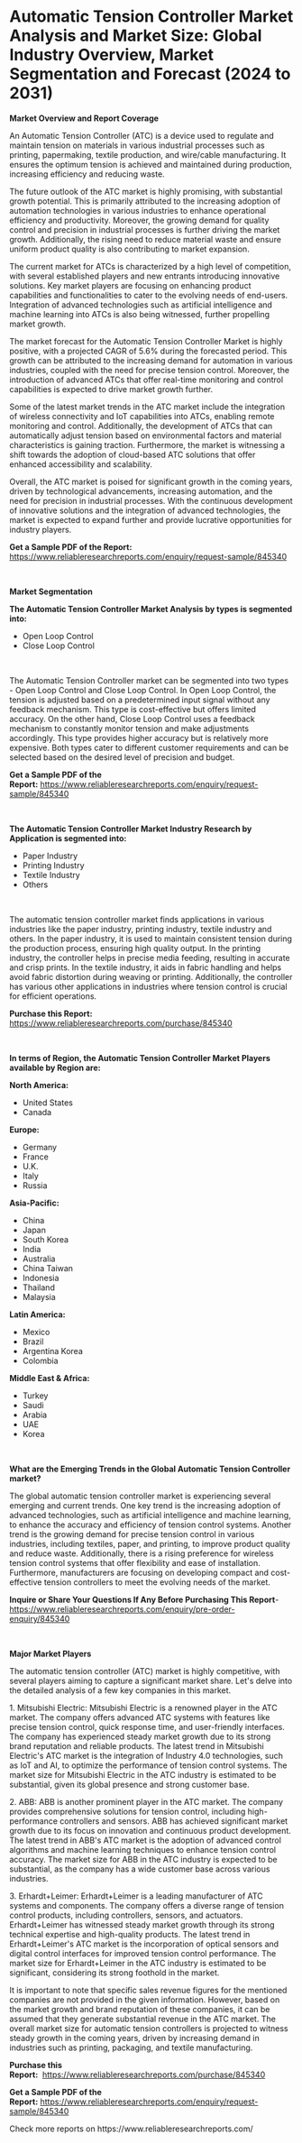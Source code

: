 <p><h1>Automatic Tension Controller Market Analysis and Market Size: Global Industry Overview, Market Segmentation and Forecast (2024 to 2031)</h1></p><p><strong>Market Overview and Report Coverage</strong></p>
<p><p>An Automatic Tension Controller (ATC) is a device used to regulate and maintain tension on materials in various industrial processes such as printing, papermaking, textile production, and wire/cable manufacturing. It ensures the optimum tension is achieved and maintained during production, increasing efficiency and reducing waste.</p><p>The future outlook of the ATC market is highly promising, with substantial growth potential. This is primarily attributed to the increasing adoption of automation technologies in various industries to enhance operational efficiency and productivity. Moreover, the growing demand for quality control and precision in industrial processes is further driving the market growth. Additionally, the rising need to reduce material waste and ensure uniform product quality is also contributing to market expansion.</p><p>The current market for ATCs is characterized by a high level of competition, with several established players and new entrants introducing innovative solutions. Key market players are focusing on enhancing product capabilities and functionalities to cater to the evolving needs of end-users. Integration of advanced technologies such as artificial intelligence and machine learning into ATCs is also being witnessed, further propelling market growth.</p><p>The market forecast for the Automatic Tension Controller Market is highly positive, with a projected CAGR of 5.6% during the forecasted period. This growth can be attributed to the increasing demand for automation in various industries, coupled with the need for precise tension control. Moreover, the introduction of advanced ATCs that offer real-time monitoring and control capabilities is expected to drive market growth further.</p><p>Some of the latest market trends in the ATC market include the integration of wireless connectivity and IoT capabilities into ATCs, enabling remote monitoring and control. Additionally, the development of ATCs that can automatically adjust tension based on environmental factors and material characteristics is gaining traction. Furthermore, the market is witnessing a shift towards the adoption of cloud-based ATC solutions that offer enhanced accessibility and scalability.</p><p>Overall, the ATC market is poised for significant growth in the coming years, driven by technological advancements, increasing automation, and the need for precision in industrial processes. With the continuous development of innovative solutions and the integration of advanced technologies, the market is expected to expand further and provide lucrative opportunities for industry players.</p></p>
<p><strong>Get a Sample PDF of the Report:</strong> <a href="https://www.reliableresearchreports.com/enquiry/request-sample/845340">https://www.reliableresearchreports.com/enquiry/request-sample/845340</a></p>
<p>&nbsp;</p>
<p><strong>Market Segmentation</strong></p>
<p><strong>The Automatic Tension Controller Market Analysis by types is segmented into:</strong></p>
<p><ul><li>Open Loop Control</li><li>Close Loop Control</li></ul></p>
<p>&nbsp;</p>
<p><p>The Automatic Tension Controller market can be segmented into two types - Open Loop Control and Close Loop Control. In Open Loop Control, the tension is adjusted based on a predetermined input signal without any feedback mechanism. This type is cost-effective but offers limited accuracy. On the other hand, Close Loop Control uses a feedback mechanism to constantly monitor tension and make adjustments accordingly. This type provides higher accuracy but is relatively more expensive. Both types cater to different customer requirements and can be selected based on the desired level of precision and budget.</p></p>
<p><strong>Get a Sample PDF of the Report:</strong>&nbsp;<a href="https://www.reliableresearchreports.com/enquiry/request-sample/845340">https://www.reliableresearchreports.com/enquiry/request-sample/845340</a></p>
<p>&nbsp;</p>
<p><strong>The Automatic Tension Controller Market Industry Research by Application is segmented into:</strong></p>
<p><ul><li>Paper Industry</li><li>Printing Industry</li><li>Textile Industry</li><li>Others</li></ul></p>
<p>&nbsp;</p>
<p><p>The automatic tension controller market finds applications in various industries like the paper industry, printing industry, textile industry and others. In the paper industry, it is used to maintain consistent tension during the production process, ensuring high quality output. In the printing industry, the controller helps in precise media feeding, resulting in accurate and crisp prints. In the textile industry, it aids in fabric handling and helps avoid fabric distortion during weaving or printing. Additionally, the controller has various other applications in industries where tension control is crucial for efficient operations.</p></p>
<p><strong>Purchase this Report:</strong>&nbsp; <a href="https://www.reliableresearchreports.com/purchase/845340">https://www.reliableresearchreports.com/purchase/845340</a></p>
<p>&nbsp;</p>
<p><strong>In terms of Region, the Automatic Tension Controller Market Players available by Region are:</strong></p>
<p>
    <p> <strong> North America: </strong>
        <ul>
            <li>United States</li>
            <li>Canada</li>
        </ul>
        </p> 
    <p> <strong> Europe: </strong>
        <ul>
            <li>Germany</li>
            <li>France</li>
            <li>U.K.</li>
            <li>Italy</li>
            <li>Russia</li>
        </ul>
        </p> 
    <p> <strong> Asia-Pacific: </strong>
        <ul>
            <li>China</li>
            <li>Japan</li>
            <li>South Korea</li>
            <li>India</li>
            <li>Australia</li>
            <li>China Taiwan</li>
            <li>Indonesia</li>
            <li>Thailand</li>
            <li>Malaysia</li>
        </ul>
        </p> 
    <p> <strong> Latin America: </strong>
        <ul>
            <li>Mexico</li>
            <li>Brazil</li>
            <li>Argentina Korea</li>
            <li>Colombia</li>
        </ul>
        </p> 
    <p> <strong> Middle East & Africa: </strong>
        <ul>
            <li>Turkey</li>
            <li>Saudi</li>
            <li>Arabia</li>
            <li>UAE</li>
            <li>Korea</li>
        </ul>
    </p>
    </p>
<p>&nbsp;</p>
<p><strong>What are the Emerging Trends in the Global Automatic Tension Controller market?</strong></p>
<p><p>The global automatic tension controller market is experiencing several emerging and current trends. One key trend is the increasing adoption of advanced technologies, such as artificial intelligence and machine learning, to enhance the accuracy and efficiency of tension control systems. Another trend is the growing demand for precise tension control in various industries, including textiles, paper, and printing, to improve product quality and reduce waste. Additionally, there is a rising preference for wireless tension control systems that offer flexibility and ease of installation. Furthermore, manufacturers are focusing on developing compact and cost-effective tension controllers to meet the evolving needs of the market.</p></p>
<p><strong>Inquire or Share Your Questions If Any Before Purchasing This Report</strong>- <a href="https://www.reliableresearchreports.com/enquiry/pre-order-enquiry/845340">https://www.reliableresearchreports.com/enquiry/pre-order-enquiry/845340</a></p>
<p>&nbsp;</p>
<p><strong>Major Market Players</strong></p>
<p><p>The automatic tension controller (ATC) market is highly competitive, with several players aiming to capture a significant market share. Let's delve into the detailed analysis of a few key companies in this market.</p><p>1. Mitsubishi Electric: Mitsubishi Electric is a renowned player in the ATC market. The company offers advanced ATC systems with features like precise tension control, quick response time, and user-friendly interfaces. The company has experienced steady market growth due to its strong brand reputation and reliable products. The latest trend in Mitsubishi Electric's ATC market is the integration of Industry 4.0 technologies, such as IoT and AI, to optimize the performance of tension control systems. The market size for Mitsubishi Electric in the ATC industry is estimated to be substantial, given its global presence and strong customer base.</p><p>2. ABB: ABB is another prominent player in the ATC market. The company provides comprehensive solutions for tension control, including high-performance controllers and sensors. ABB has achieved significant market growth due to its focus on innovation and continuous product development. The latest trend in ABB's ATC market is the adoption of advanced control algorithms and machine learning techniques to enhance tension control accuracy. The market size for ABB in the ATC industry is expected to be substantial, as the company has a wide customer base across various industries.</p><p>3. Erhardt+Leimer: Erhardt+Leimer is a leading manufacturer of ATC systems and components. The company offers a diverse range of tension control products, including controllers, sensors, and actuators. Erhardt+Leimer has witnessed steady market growth through its strong technical expertise and high-quality products. The latest trend in Erhardt+Leimer's ATC market is the incorporation of optical sensors and digital control interfaces for improved tension control performance. The market size for Erhardt+Leimer in the ATC industry is estimated to be significant, considering its strong foothold in the market.</p><p>It is important to note that specific sales revenue figures for the mentioned companies are not provided in the given information. However, based on the market growth and brand reputation of these companies, it can be assumed that they generate substantial revenue in the ATC market. The overall market size for automatic tension controllers is projected to witness steady growth in the coming years, driven by increasing demand in industries such as printing, packaging, and textile manufacturing.</p></p>
<p><strong>Purchase this Report:</strong>&nbsp;&nbsp;<a href="https://www.reliableresearchreports.com/purchase/845340">https://www.reliableresearchreports.com/purchase/845340</a></p>
<p></p>
<p><strong>Get a Sample PDF of the Report:</strong>&nbsp;<a href="https://www.reliableresearchreports.com/enquiry/request-sample/845340">https://www.reliableresearchreports.com/enquiry/request-sample/845340</a></p>
<p>Check more reports on https://www.reliableresearchreports.com/</p>